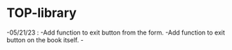 # TOP-library
-05/21/23 : -Add function to exit button from the form.
            -Add function to exit button on the book itself.
            -